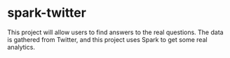 # spark-twitter

This project will allow users to find answers to the real questions. The data is gathered from Twitter, and this project uses Spark to get some real analytics.
